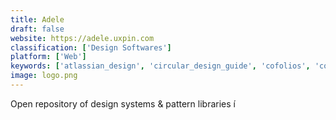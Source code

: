 ```yaml
---
title: Adele
draft: false 
website: https://adele.uxpin.com
classification: ['Design Softwares']
platform: ['Web']
keywords: ['atlassian_design', 'circular_design_guide', 'cofolios', 'colorbox.io', 'design_principles', 'design_systems_repo', 'digital_behavioral_design', 'flow', 'handsome_illustrations', 'invision_design_system_manager', 'interfacer', 'laws_of_ux', 'lottie_by_airbnb', 'product_disrupt', 'shortcuts.design', 'supernova_studio']
image: logo.png
---
```

Open repository of design systems &amp; pattern libraries í
